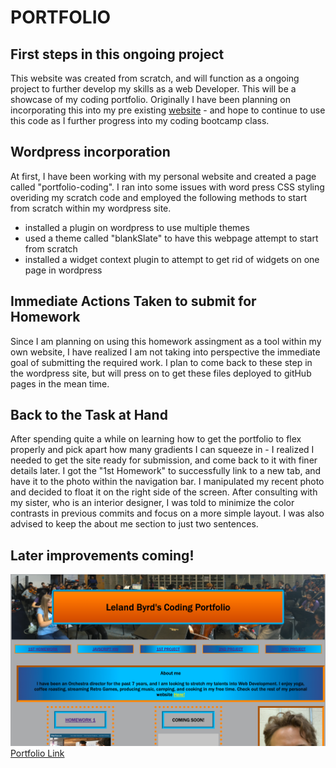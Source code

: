 # PORTFOLIO
## First steps in this ongoing project
This website was created from scratch, and will function as a ongoing project to further develop my skills as a web Developer.  This will be a showcase of my coding portfolio.  Originally I have been planning on incorporating this into my pre existing [website](https://www.Lelandbyrd.com) - and hope to continue to use this code as I further progress into my coding bootcamp class.
## Wordpress incorporation
At first, I have been working with my personal website and created a page called "portfolio-coding".  I ran into some issues with word press CSS styling overiding my scratch code and employed the following methods to start from scratch within my wordpress site. 
- installed a plugin on wordpress to use multiple themes
- used a theme called "blankSlate" to have this webpage attempt to start from scratch
- installed a widget context plugin to attempt to get rid of widgets on one page in wordpress
## Immediate Actions Taken to submit for Homework
Since I am planning on using this homework assingment as a tool within my own website, I have realized I am not taking into perspective the immediate goal of submitting the required work.  I plan to come back to these step in the wordpress site, but will press on to get these files deployed to gitHub pages in the mean time.
## Back to the Task at Hand
After spending quite a while on learning how to get the portfolio to flex properly and pick apart how many gradients I can squeeze in - I realized I needed to get the site ready for submission, and come back to it with finer details later.  I got the "1st Homework" to successfully link to a new tab, and have it to the photo within the navigation bar.  I manipulated my recent photo and decided to float it on the right side of the screen.  After consulting with my sister, who is an interior designer, I was told to minimize the color contrasts in previous commits and focus on a more simple layout.  I was also advised to keep the about me section to just two sentences.  
## Later improvements coming!
![screenshot of the portfolio](images/ScreenshotPortfolio1221.png)
[Portfolio Link](https://byrdbass.github.io/LelandByrdDotCom/)

